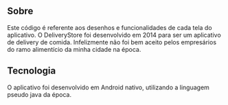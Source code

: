## Sobre

Este código é referente aos desenhos e funcionalidades de cada tela do aplicativo. O DeliveryStore foi desenvolvido em 2014 para ser um aplicativo de delivery de comida. Infelizmente não foi bem aceito pelos empresários do ramo alimentício da minha cidade na época.

## Tecnologia

O aplicativo foi desenvolvido em Android nativo, utilizando a linguagem pseudo java da época.
